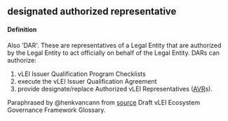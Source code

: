 ## designated authorized representative

<h4>Definition</h4><p>Also &#39;DAR&#39;. These are representatives of a Legal Entity that are authorized by the Legal Entity to act officially on behalf of the Legal Entity. DARs can authorize:</p><ol><li>vLEI Issuer Qualification Program Checklists</li><li>execute the vLEI Issuer Qualification Agreement</li><li>provide designate/replace Authorized vLEI Representatives (<a href="authorized-vlei-representative">AVR</a>s).</li></ol><p>Paraphrased by @henkvancann from <a href="https://www.gleif.org/vlei/introducing-the-vlei-ecosystem-governance-framework/2022-02-07_verifiable-lei-vlei-ecosystem-governance-framework-glossary-draft-publication_v0.9-draft.pdf">source</a> Draft vLEI Ecosystem Governance Framework Glossary.</p>

